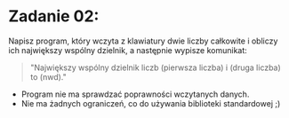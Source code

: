 # Zadanie 02:
Napisz program, który wczyta z klawiatury dwie liczby całkowite i obliczy ich największy wspólny dzielnik, a następnie wypisze komunikat:
> "Największy wspólny dzielnik liczb (pierwsza liczba) i (druga liczba) to (nwd)."

- Program nie ma sprawdzać poprawności wczytanych danych.
- Nie ma żadnych ograniczeń, co do używania biblioteki standardowej ;)
